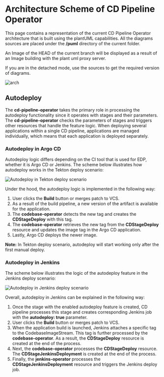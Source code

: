 # Architecture Scheme of CD Pipeline Operator

This page contains a representation of the current CD Pipeline Operator architecture that is built using the plantUML capabilities.
All the diagrams sources are placed under the **/puml** directory of the current folder.

An Image of the HEAD of the current branch will be displayed as a result of an Image building with the plant uml proxy server.

If you are in the detached mode, use the sources to get the required version of diagrams.

![arch](https://www.plantuml.com/plantuml/proxy?src=https://raw.githubusercontent.com/epam/edp-cd-pipeline-operator/master/docs/puml/arch.puml)

## Autodeploy

The **cd-pipeline-operator** takes the primary role in processing the autodeploy functionality since it operates with stages and their parameters.
The **cd-pipeline-operator** checks the parameters of stages and triggers other resources that handle the feature logic.
When deploying several applications within a single CD pipeline, applications are managed individually, which means that each application is deployed separately.

### Autodeploy in Argo CD

Autodeploy logic differs depending on the CI tool that is used for EDP, whether it is Argo CD or Jenkins.
The scheme below illustrates how autodeploy works in the Tekton deploy scenario:

![Autodeploy in Tekton deploy scenario](https://github.com/epam/edp-cd-pipeline-operator/blob/master/docs/puml/autodeploy_argo_cd.png)

Under the hood, the autodeploy logic is implemented in the following way:

1. User clicks the **Build** button or merges patch to VCS.
2. As a result of the build pipeline, a new version of the artifact is available for the application.
3. The **codebase-operator** detects the new tag and creates the **CDStageDeploy** with this tag.
4. The **codebase-operator** retrieves the new tag from the **CDStageDeploy** resource and updates the image tag in the Argo CD application.
5. Lastly, Argo CD deploys the newer image.

**Note:**  In Tekton deploy scenario, autodeploy will start working only after the first manual deploy.

### Autodeploy in Jenkins

The scheme below illustrates the logic of the autodeploy feature in the Jenkins deploy scenario:

![Autodeploy in Jenkins deploy scenario](https://github.com/epam/edp-cd-pipeline-operator/blob/master/docs/puml/autodeploy_jenkins.png "Autodeploy in Jenkins deploy scenario")

Overall, autodeploy in Jenkins can be explained in the following way:

1. Once the stage with the enabled autodeploy feature is created, CD pipeline processes this stage and creates corresponding Jenkins job with the **autodeploy: true** parameter.
2. User clicks the **Build** button or merges patch to VCS.
3. When the application build is launched, Jenkins attaches a specific tag to the CodebaseImageStream. This tag is further processed by the **codebase-operator**. As a result, the **CDStageDeploy** resource is created at the end of the process.
4. Next, the **codebase-operator** processes the **CDStageDeploy** resource. The **CDStageJenkinsDeployment** is created at the end of the process.
5. Finally, the **jenkins-operator** processes the **CDStageJenkinsDeployment** resource and triggers the Jenkins deploy job.
